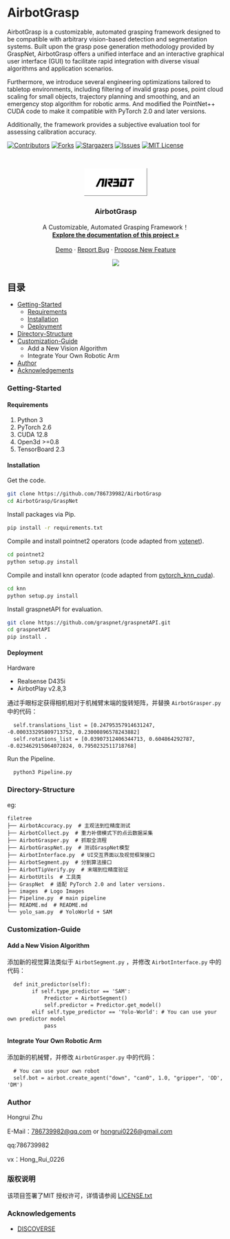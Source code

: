 

# AirbotGrasp

AirbotGrasp is a customizable, automated grasping framework designed to be compatible with arbitrary vision-based detection and segmentation systems. Built upon the grasp pose generation methodology provided by GraspNet, AirbotGrasp offers a unified interface and an interactive graphical user interface (GUI) to facilitate rapid integration with diverse visual algorithms and application scenarios. 

Furthermore, we introduce several engineering optimizations tailored to tabletop environments, including filtering of invalid grasp poses, point cloud scaling for small objects, trajectory planning and smoothing, and an emergency stop algorithm for robotic arms. And modified the PointNet++ CUDA code to make it compatible with PyTorch 2.0 and later versions.

Additionally, the framework provides a subjective evaluation tool for assessing calibration accuracy.

<!-- PROJECT SHIELDS -->

[![Contributors][contributors-shield]][contributors-url]
[![Forks][forks-shield]][forks-url]
[![Stargazers][stars-shield]][stars-url]
[![Issues][issues-shield]][issues-url]
[![MIT License][license-shield]][license-url]

<!-- PROJECT LOGO -->
<br />

<p align="center">
  <a href="https://github.com/786739982/AirbotGrasp/">
    <img src="assets/logo.png" alt="Logo" width="146" height="64">
  </a>

  <h3 align="center">AirbotGrasp</h3>
  <p align="center">
    A Customizable, Automated Grasping Framework！
    <br />
    <a href="https://github.com/786739982/AirbotGrasp"><strong>Explore the documentation of this project »</strong></a>
    <br />
    <br />
    <a href="https://github.com/786739982/AirbotGrasp">Demo</a>
    ·
    <a href="https://github.com/786739982/AirbotGrasp/issues">Report Bug</a>
    ·
    <a href="https://github.com/786739982/AirbotGrasp/issues">Propose New Feature</a>
  </p>

</p>

<p align="center">
<img src="assets/airbotgrasp.gif", width="300"/>
</p>

## 目录

- [Getting-Started](#Getting-Started)
  - [Requirements](#Requirements)
  - [Installation](#Installation)
  - [Deployment](#Deployment)
- [Directory-Structure](#Directory-Structure)
- [Customization-Guide](#Customization-Guide)
  - Add a New Vision Algorithm
  - Integrate Your Own Robotic Arm
- [Author](#Author)
- [Acknowledgements](#Acknowledgements)




### Getting-Started

#### Requirements

1. Python 3
2. PyTorch 2.6
3. CUDA 12.8
4. Open3d >=0.8
5. TensorBoard 2.3

#### **Installation**

Get the code.
```bash
git clone https://github.com/786739982/AirbotGrasp
cd AirbotGrasp/GraspNet
```
Install packages via Pip.
```bash
pip install -r requirements.txt
```
Compile and install pointnet2 operators (code adapted from [votenet](https://github.com/facebookresearch/votenet)).
```bash
cd pointnet2
python setup.py install
```
Compile and install knn operator (code adapted from [pytorch_knn_cuda](https://github.com/chrischoy/pytorch_knn_cuda)).
```bash
cd knn
python setup.py install
```
Install graspnetAPI for evaluation.
```bash
git clone https://github.com/graspnet/graspnetAPI.git
cd graspnetAPI
pip install .
```

#### Deployment

Hardware

* Realsense D435i
* AirbotPlay v2.8,3

通过手眼标定获得相机相对于机械臂末端的旋转矩阵，并替换 ```AirbotGrasper.py``` 中的代码：
```
  self.translations_list = [0.24795357914631247, -0.000333295809713752, 0.23000896578243882]
  self.rotations_list = [0.03907312406344713, 0.604864292787, -0.023462915064072824, 0.7950232511718768]
```

Run the Pipeline.
```
  python3 Pipeline.py
```



### Directory-Structure
eg:

```
filetree 
├── AirbotAccuracy.py  # 主观法到位精度测试
├── AirbotCollect.py  # 重力补偿模式下的点云数据采集
├── AirbotGrasper.py  # 抓取全流程
├── AirbotGraspNet.py  # 测试GraspNet模型
├── AirbotInterface.py  # UI交互界面以及视觉框架接口
├── AirbotSegment.py  # 分割算法接口
├── AirbotTipVerify.py  # 末端到位精度验证
├── AirbotUtils  # 工具类
├── GraspNet  # 适配 PyTorch 2.0 and later versions.
├── images  # Logo Images
├── Pipeline.py  # main pipeline
├── README.md  # README.md
└── yolo_sam.py  # YoloWorld + SAM

```




### Customization-Guide

#### Add a New Vision Algorithm
添加新的视觉算法类似于 ```AirbotSegment.py``` ，并修改 ```AirbotInterface.py``` 中的代码：
```
  def init_predictor(self):
        if self.type_predictor == 'SAM':
            Predictor = AirbotSegment()
            self.predictor = Predictor.get_model()
        elif self.type_predictor == 'Yolo-World': # You can use your own predictor model
            pass
```

#### Integrate Your Own Robotic Arm
添加新的机械臂，并修改 ```AirbotGrasper.py``` 中的代码：
```
  # You can use your own robot
  self.bot = airbot.create_agent("down", "can0", 1.0, "gripper", 'OD', 'DM') 
```


### Author

Hongrui Zhu 

E-Mail：786739982@qq.com or hongrui0226@gmail.com

qq:786739982

vx：Hong_Rui_0226



  
### 版权说明

该项目签署了MIT 授权许可，详情请参阅 [LICENSE.txt](https://github.com/786739982/AirbotGrasp/blob/master/LICENSE.txt)





### Acknowledgements

- [DISCOVERSE](https://airbots.online/)




<!-- links -->
[contributors-shield]: https://img.shields.io/github/contributors/786739982/AirbotGrasp.svg?style=flat-square
[contributors-url]: https://github.com/786739982/AirbotGrasp/graphs/contributors
[forks-shield]: https://img.shields.io/github/forks/786739982/AirbotGrasp.svg?style=flat-square
[forks-url]: https://github.com/786739982/AirbotGrasp/network/members
[stars-shield]: https://img.shields.io/github/stars/786739982/AirbotGrasp.svg?style=flat-square
[stars-url]: https://github.com/786739982/AirbotGrasp/stargazers
[issues-shield]: https://img.shields.io/github/issues/786739982/AirbotGrasp.svg?style=flat-square
[issues-url]: https://img.shields.io/github/issues/786739982/AirbotGrasp.svg
[license-shield]: https://img.shields.io/github/license/786739982/AirbotGrasp.svg?style=flat-square
[license-url]: https://github.com/786739982/AirbotGrasp/blob/master/LICENSE.txt
[linkedin-shield]: https://img.shields.io/badge/-LinkedIn-black.svg?style=flat-square&logo=linkedin&colorB=555





